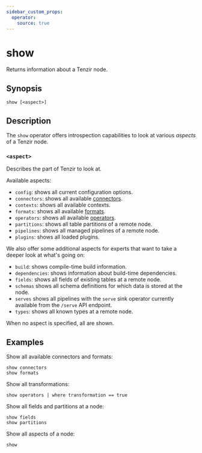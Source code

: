```yaml
---
sidebar_custom_props:
  operator:
    source: true
---
```


# show

Returns information about a Tenzir node.

## Synopsis

```
show [<aspect>]
```

## Description

The `show` operator offers introspection capabilities to look at various
*aspects* of a Tenzir node.

### `<aspect>`

Describes the part of Tenzir to look at.

Available aspects:

- `config`: shows all current configuration options.
- `connectors`: shows all available [connectors](../connectors.md).
- `contexts`: shows all available contexts.
- `formats`: shows all available [formats](../formats.md).
- `operators`: shows all available [operators](../operators.md).
- `partitions`: shows all table partitions of a remote node.
- `pipelines`: shows all managed pipelines of a remote node.
- `plugins`: shows all loaded plugins.

We also offer some additional aspects for experts that want to take a deeper
look at what's going on:

- `build`: shows compile-time build information.
- `dependencies`: shows information about build-time dependencies.
- `fields`: shows all fields of existing tables at a remote node.
- `schemas` shows all schema definitions for which data is stored at the node.
- `serves` shows all pipelines with the `serve` sink operator currently
  available from the `/serve` API endpoint.
- `types`: shows all known types at a remote node.

When no aspect is specified, all are shown.

## Examples

Show all available connectors and formats:

```
show connectors
show formats
```

Show all transformations:

```
show operators | where transformation == true
```

Show all fields and partitions at a node:

```
show fields
show partitions
```

Show all aspects of a node:

```
show
```
